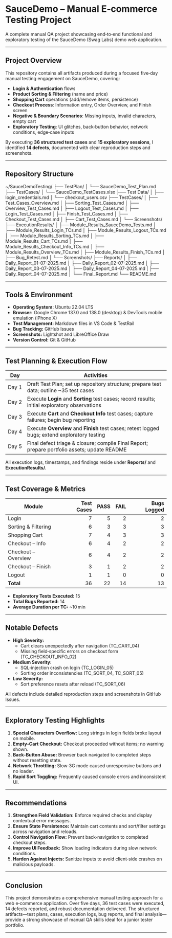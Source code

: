 # SauceDemo – Manual E‑commerce Testing Project

A complete manual QA project showcasing end‑to‑end functional and exploratory testing of the SauceDemo (Swag Labs) demo web application.

---

## Project Overview

This repository contains all artifacts produced during a focused five‑day manual testing engagement on SauceDemo, covering:

- **Login & Authentication** flows  
- **Product Sorting & Filtering** (name and price)  
- **Shopping Cart** operations (add/remove items, persistence)  
- **Checkout Process**: Information entry, Order Overview, and Finish screen  
- **Negative & Boundary Scenarios**: Missing inputs, invalid characters, empty cart  
- **Exploratory Testing**: UI glitches, back‑button behavior, network conditions, edge‑case inputs  

By executing **36 structured test cases** and **15 exploratory sessions**, I identified **14 defects**, documented with clear reproduction steps and screenshots.

---

## Repository Structure

~/SauceDemoTesting/
├── TestPlan/
│ └── SauceDemo_Test_Plan.md
├── TestCases/
│ └── SauceDemo_TestCases.xlsx
├── Test Data/
│ ├── login_credentials.md
│ └── checkout_users.csv
├── TestCases/
│ ├── Test_Cases_Overview.md
│ ├── Sorting_Test_Cases.md
│ ├── Overview_Test_Cases.md
│ ├── Logout_Test_Cases.md
│ ├── Login_Test_Cases.md
│ ├── Finish_Test_Cases.md
│ ├── Checkout_Test_Cases.md
│ ├── Cart_Test_Cases.md
│ └── Screenshots/
├── ExecutionResults/
│ ├── Module_Results_SauceDemo_Tests.md
│ ├── Module_Results_Login_TCs.md
│ ├── Module_Results_Logout_TCs.md
│ ├── Module_Results_Sorting_TCs.md
│ ├── Module_Results_Cart_TCs.md
│ ├── Module_Results_Checkout_Info_TCs.md
│ ├── Module_Results_Overview_TCs.md
│ ├── Module_Results_Finish_TCs.md
│ ├── Bug_Retest.md
│ └── Screenshots/
├── Reports/
│ ├── Daily_Report_01-07-2025.md
│ ├── Daily_Report_02-07-2025.md
│ ├── Daily_Report_03-07-2025.md
│ ├── Daily_Report_04-07-2025.md
| ├── Daily_Report_04-07-2025.md
│ └── Final_Report.md
└── README.md

---

## Tools & Environment

- **Operating System:** Ubuntu 22.04 LTS  
- **Browser:** Google Chrome 137.0 and 138.0 (desktop) & DevTools mobile emulation (iPhone X)  
- **Test Management:** Markdown files in VS Code & TestRail 
- **Bug Tracking:** GitHub Issues  
- **Screenshots:** Lightshot  and LibreOffice Draw
- **Version Control:** Git & GitHub

---

## Test Planning & Execution Flow

| Day    | Activities                                                                                         |
|--------|----------------------------------------------------------------------------------------------------|
| Day 1  | Draft Test Plan; set up repository structure; prepare test data; outline ~35 test cases           |
| Day 2  | Execute **Login** and **Sorting** test cases; record results; initial exploratory observations     |
| Day 3  | Execute **Cart** and **Checkout Info** test cases; capture failures; begin bug reporting           |
| Day 4  | Execute **Overview** and **Finish** test cases; retest logged bugs; extend exploratory testing     |
| Day 5  | Final defect triage & closure; compile Final Report; prepare portfolio assets; update README       |

All execution logs, timestamps, and findings reside under **Reports/** and **ExecutionResults/**.

---

## Test Coverage & Metrics

| Module               | Test Cases | PASS | FAIL | Bugs Logged |
|----------------------|-----------:|-----:|-----:|------------:|
| Login                |          7 |    5 |    2 |           2 |
| Sorting & Filtering  |          6 |    3 |    3 |           3 |
| Shopping Cart        |          7 |    4 |    3 |           3 |
| Checkout – Info      |          6 |    4 |    2 |           2 |
| Checkout – Overview  |          6 |    4 |    2 |           2 |
| Checkout – Finish    |          3 |    1 |    2 |           2 |
| Logout               |          1 |    1 |    0 |           0 |
| **Total**            |         36 |   22 |   14 |          13 |

- **Exploratory Tests Executed:** 15  
- **Total Bugs Reported:** 14  
- **Average Duration per TC:** ~10 min  

---

## Notable Defects

- **High Severity:**  
  - Cart clears unexpectedly after navigation (TC_CART_04)  
  - Missing field‑specific errors on checkout form (TC_CHECKOUT_INFO_02)  
- **Medium Severity:**  
  - SQL‑injection crash on login (TC_LOGIN_05)  
  - Sorting order inconsistencies (TC_SORT_04, TC_SORT_05)  
- **Low Severity:**  
  - Sort preference resets after reload (TC_SORT_06)  

All defects include detailed reproduction steps and screenshots in GitHub Issues.

---

## Exploratory Testing Highlights

1. **Special Characters Overflow:** Long strings in login fields broke layout on mobile.  
2. **Empty‑Cart Checkout:** Checkout proceeded without items; no warning shown.  
3. **Back‑Button Abuse:** Browser back navigated to completed steps without resetting state.  
4. **Network Throttling:** Slow‑3G mode caused unresponsive buttons and no loader.  
5. **Rapid Sort Toggling:** Frequently caused console errors and inconsistent UI.

---

## Recommendations

1. **Strengthen Field Validation:** Enforce required checks and display contextual error messages.  
2. **Ensure State Persistence:** Maintain cart contents and sort/filter settings across navigation and reloads.  
3. **Control Navigation Flow:** Prevent back‑navigation to completed checkout steps.  
4. **Improve UI Feedback:** Show loading indicators during slow network conditions.  
5. **Harden Against Injects:** Sanitize inputs to avoid client‑side crashes on malicious payloads.

---

## Conclusion

This project demonstrates a comprehensive manual testing approach for a web e‑commerce application. Over five days, 36 test cases were executed, 14 defects reported, and robust documentation delivered. The structured artifacts—test plans, cases, execution logs, bug reports, and final analysis—provide a strong showcase of manual QA skills ideal for a junior tester portfolio.

---
